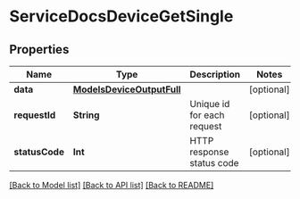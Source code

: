 # ServiceDocsDeviceGetSingle

## Properties
Name | Type | Description | Notes
------------ | ------------- | ------------- | -------------
**data** | [**ModelsDeviceOutputFull**](ModelsDeviceOutputFull.md) |  | [optional] 
**requestId** | **String** | Unique id for each request | [optional] 
**statusCode** | **Int** | HTTP response status code | [optional] 

[[Back to Model list]](../README.md#documentation-for-models) [[Back to API list]](../README.md#documentation-for-api-endpoints) [[Back to README]](../README.md)


